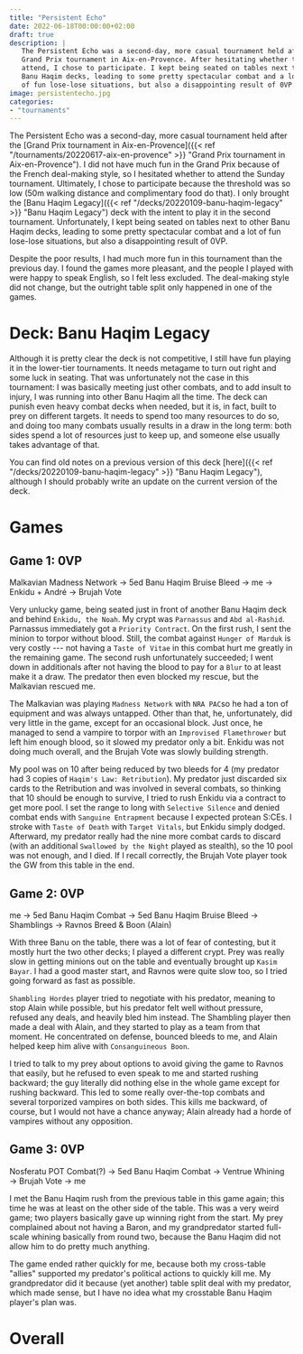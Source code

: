 ```yaml
---
title: "Persistent Echo"
date: 2022-06-18T00:00:00+02:00
draft: true
description: |
   The Persistent Echo was a second-day, more casual tournament held after the
   Grand Prix tournament in Aix-en-Provence. After hesitating whether to even
   attend, I chose to participate. I kept being seated on tables next to other
   Banu Haqim decks, leading to some pretty spectacular combat and a lot
   of fun lose-lose situations, but also a disappointing result of 0VP.
image: persistentecho.jpg
categories:
- "tournaments"
---
```


The Persistent Echo was a second-day, more casual tournament held after the
[Grand Prix tournament in Aix-en-Provence]({{< ref "/tournaments/20220617-aix-en-provence" >}} "Grand Prix tournament in Aix-en-Provence").
I did not have much fun in the Grand Prix because of the French deal-making style,
so I hesitated whether to attend the Sunday tournament. Ultimately, I chose
to participate because the threshold was so low (50m walking distance and
complimentary food do that). I only brought the [Banu Haqim Legacy]({{< ref "/decks/20220109-banu-haqim-legacy" >}} "Banu Haqim Legacy")
deck with the intent to play it in the second tournament. Unfortunately, I kept
being seated on tables next to other Banu Haqim decks, leading to some pretty
spectacular combat and a lot of fun lose-lose situations, but also
a disappointing result of 0VP.

Despite the poor results, I had much more fun in this tournament than the
previous day. I found the games more pleasant, and the people I played with were
happy to speak English, so I felt less excluded. The deal-making style did not
change, but the outright table split only happened in one of the games.

# Deck: Banu Haqim Legacy

Although it is pretty clear the deck is not competitive, I still have fun playing
it in the lower-tier tournaments. It needs metagame to turn out right and some
luck in seating. That was unfortunately not the case in this tournament: I was
basically meeting just other combats, and to add insult to injury, I was running
into other Banu Haqim all the time. The deck can punish even heavy combat decks
when needed, but it is, in fact, built to prey on different targets. It needs
to spend too many resources to do so, and doing too many combats usually results
in a draw in the long term: both sides spend a lot of resources just to keep up,
and someone else usually takes advantage of that.

You can find old notes on a previous version of this deck [here]({{< ref "/decks/20220109-banu-haqim-legacy" >}} "Banu Haqim Legacy"),
although I should probably write an update on the current version of the deck.

# Games

## Game 1: 0VP

Malkavian Madness Network →️ 5ed Banu Haqim Bruise Bleed →️ me →️ Enkidu + André →️ Brujah Vote

Very unlucky game, being seated just in front of another Banu Haqim deck
and behind `Enkidu, the Noah`. My crypt was `Parnassus` and `Abd al-Rashid`.
Parnassus immediately got a `Priority Contract`. On the first rush, I sent
the minion to torpor without blood. Still, the combat against `Hunger of Marduk`
is very costly --- not having a `Taste of Vitae` in this combat hurt me greatly
in the remaining game. The second rush unfortunately succeeded; I went down in
additionals after not having the blood to pay for a `Blur` to at least make it
a draw. The predator then even blocked my rescue, but the Malkavian rescued me.

The Malkavian was playing `Madness Network` with `NRA PAC`so he had a ton
of equipment and was always untapped. Other than that, he, unfortunately, did
very little in the game, except for an occasional block. Just once, he managed
to send a vampire to torpor with an `Improvised Flamethrower` but left him
enough blood, so it slowed my predator only a bit. Enkidu was not doing much
overall, and the Brujah Vote was slowly building strength.

My pool was on 10 after being reduced by two bleeds for 4 (my predator had 3
copies of `Haqim's Law: Retribution`). My predator just discarded six cards to
the Retribution and was involved in several combats, so thinking that 10 should
be enough to survive, I tried to rush Enkidu via a contract to get more pool.
I set the range to long with `Selective Silence` and denied combat ends with
`Sanguine Entrapment` because I expected protean S:CEs. I stroke with `Taste
of Death` with `Target Vitals`, but Enkidu simply dodged. Afterward, my
predator really had the nine more combat cards to discard (with an additional
`Swallowed by the Night` played as stealth), so the 10 pool was not enough,
and I died. If I recall correctly, the Brujah Vote player took the GW from this
table in the end.

## Game 2: 0VP

me →️ 5ed Banu Haqim Combat →️ 5ed Banu Haqim Bruise Bleed →️ Shamblings →️ Ravnos Breed & Boon (Alain)

With three Banu on the table, there was a lot of fear of contesting, but it
mostly hurt the two other decks; I played a different crypt. Prey was really slow
in getting minions out on the table and eventually brought up `Kasim Bayar`. I
had a good master start, and Ravnos were quite slow too, so I tried going
forward as fast as possible.

`Shambling Hordes` player tried to negotiate with his predator, meaning to stop
Alain while possible, but his predator felt well without pressure, refused any
deals, and heavily bled him instead. The Shambling player then made a deal with
Alain, and they started to play as a team from that moment. He concentrated
on defense, bounced bleeds to me, and Alain helped keep him alive
with `Consanguineous Boon`.

I tried to talk to my prey about options to avoid giving the game to Ravnos
that easily, but he refused to even speak to me and started rushing backward;
the guy literally did nothing else in the whole game except for rushing backward.
This led to some really over-the-top combats and several torporized vampires on
both sides. This kills me backward, of course, but I would not have a chance
anyway; Alain already had a horde of vampires without any opposition.

## Game 3: 0VP

Nosferatu POT Combat(?) → 5ed Banu Haqim Combat → Ventrue Whining → Brujah Vote → me

I met the Banu Haqim rush from the previous table in this game again; this time
he was at least on the other side of the table. This was a very weird game;
two players basically gave up winning right from the start. My prey complained
about not having a Baron, and my grandpredator started full-scale whining
basically from round two, because the Banu Haqim did not allow him to do pretty
much anything.

The game ended rather quickly for me, because both my cross-table "allies"
supported my predator's political actions to quickly kill me. My grandpredator
did it because (yet another) table split deal with my predator, which made sense,
but I have no idea what my crosstable Banu Haqim player's plan was.

# Overall
